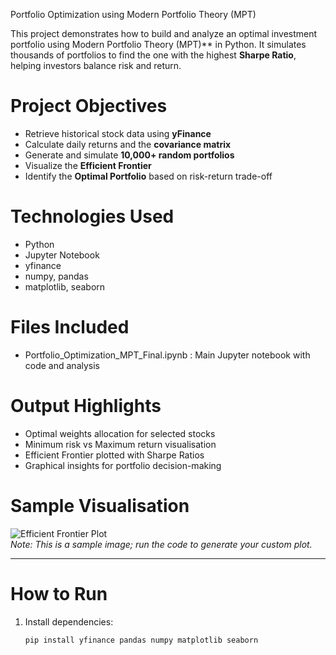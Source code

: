 Portfolio Optimization using Modern Portfolio Theory (MPT)

This project demonstrates how to build and analyze an optimal investment portfolio using  Modern Portfolio Theory (MPT)** in Python. It simulates thousands of portfolios to find the one with the highest **Sharpe Ratio**, helping investors balance risk and return.

# Project Objectives

- Retrieve historical stock data using **yFinance**
- Calculate daily returns and the **covariance matrix**
- Generate and simulate **10,000+ random portfolios**
- Visualize the **Efficient Frontier**
- Identify the **Optimal Portfolio** based on risk-return trade-off

# Technologies Used

- Python
- Jupyter Notebook
- yfinance
- numpy, pandas
- matplotlib, seaborn

# Files Included

- Portfolio_Optimization_MPT_Final.ipynb : Main Jupyter notebook with code and analysis

# Output Highlights

-  Optimal weights allocation for selected stocks
-  Minimum risk vs  Maximum return visualisation
-  Efficient Frontier plotted with Sharpe Ratios
- Graphical insights for portfolio decision-making

# Sample Visualisation

![Efficient Frontier Plot](https://upload.wikimedia.org/wikipedia/commons/9/92/Efficient_frontier.png)  
*Note: This is a sample image; run the code to generate your custom plot.*

---

# How to Run

1. Install dependencies:
   ```bash
   pip install yfinance pandas numpy matplotlib seaborn
